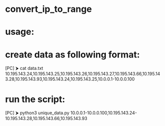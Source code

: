 # convert_ip_to_range
# usage:
# create data as following format:
[PC] ⮞ cat data.txt
10.195.143.24,10.195.143.25,10.195.143.26,10.195.143.27,10.195.143.66,10.195.143.28,10.195.143.93,10.195.143.24,10.195.143.25,10.0.0.1-10.0.0.100
# run the script:
[PC] ⮞ python3 unique_data.py
10.0.0.1-10.0.0.100,10.195.143.24-10.195.143.28,10.195.143.66,10.195.143.93
